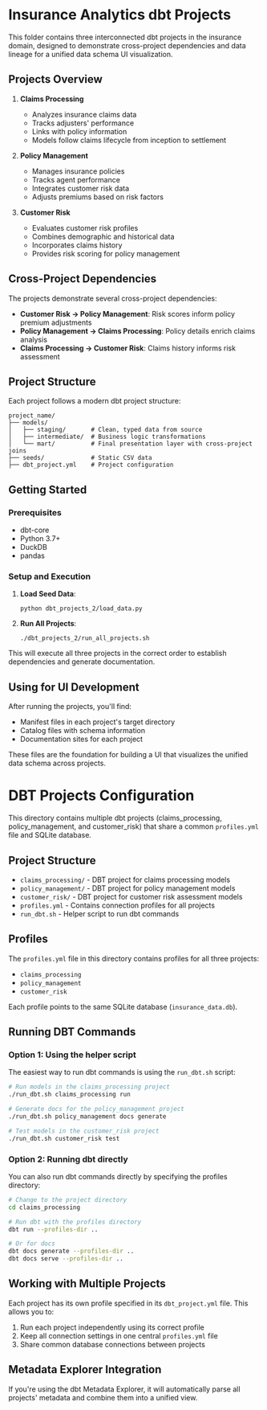 # Insurance Analytics dbt Projects

This folder contains three interconnected dbt projects in the insurance domain, designed to demonstrate cross-project dependencies and data lineage for a unified data schema UI visualization.

## Projects Overview

1. **Claims Processing**
   - Analyzes insurance claims data
   - Tracks adjusters' performance
   - Links with policy information
   - Models follow claims lifecycle from inception to settlement

2. **Policy Management**
   - Manages insurance policies
   - Tracks agent performance
   - Integrates customer risk data
   - Adjusts premiums based on risk factors

3. **Customer Risk**
   - Evaluates customer risk profiles
   - Combines demographic and historical data
   - Incorporates claims history
   - Provides risk scoring for policy management

## Cross-Project Dependencies

The projects demonstrate several cross-project dependencies:

- **Customer Risk → Policy Management**: Risk scores inform policy premium adjustments
- **Policy Management → Claims Processing**: Policy details enrich claims analysis
- **Claims Processing → Customer Risk**: Claims history informs risk assessment

## Project Structure

Each project follows a modern dbt project structure:

```
project_name/
├── models/
│   ├── staging/       # Clean, typed data from source
│   ├── intermediate/  # Business logic transformations
│   └── mart/          # Final presentation layer with cross-project joins
├── seeds/             # Static CSV data
├── dbt_project.yml    # Project configuration
```

## Getting Started

### Prerequisites

- dbt-core
- Python 3.7+
- DuckDB
- pandas

### Setup and Execution

1. **Load Seed Data**:
   ```
   python dbt_projects_2/load_data.py
   ```

2. **Run All Projects**:
   ```
   ./dbt_projects_2/run_all_projects.sh
   ```

This will execute all three projects in the correct order to establish dependencies and generate documentation.

## Using for UI Development

After running the projects, you'll find:
- Manifest files in each project's target directory
- Catalog files with schema information
- Documentation sites for each project

These files are the foundation for building a UI that visualizes the unified data schema across projects.

# DBT Projects Configuration

This directory contains multiple dbt projects (claims_processing, policy_management, and customer_risk) that share a common `profiles.yml` file and SQLite database.

## Project Structure

- `claims_processing/` - DBT project for claims processing models
- `policy_management/` - DBT project for policy management models
- `customer_risk/` - DBT project for customer risk assessment models
- `profiles.yml` - Contains connection profiles for all projects
- `run_dbt.sh` - Helper script to run dbt commands

## Profiles

The `profiles.yml` file in this directory contains profiles for all three projects:

- `claims_processing`
- `policy_management`
- `customer_risk`

Each profile points to the same SQLite database (`insurance_data.db`).

## Running DBT Commands

### Option 1: Using the helper script

The easiest way to run dbt commands is using the `run_dbt.sh` script:

```bash
# Run models in the claims_processing project
./run_dbt.sh claims_processing run

# Generate docs for the policy_management project
./run_dbt.sh policy_management docs generate

# Test models in the customer_risk project
./run_dbt.sh customer_risk test
```

### Option 2: Running dbt directly

You can also run dbt commands directly by specifying the profiles directory:

```bash
# Change to the project directory
cd claims_processing

# Run dbt with the profiles directory
dbt run --profiles-dir ..

# Or for docs
dbt docs generate --profiles-dir ..
dbt docs serve --profiles-dir ..
```

## Working with Multiple Projects

Each project has its own profile specified in its `dbt_project.yml` file. This allows you to:

1. Run each project independently using its correct profile
2. Keep all connection settings in one central `profiles.yml` file
3. Share common database connections between projects

## Metadata Explorer Integration

If you're using the dbt Metadata Explorer, it will automatically parse all projects' metadata and combine them into a unified view.